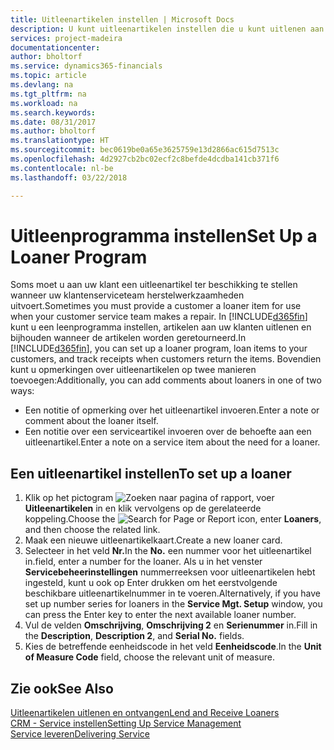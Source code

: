 ```yaml
---
title: Uitleenartikelen instellen | Microsoft Docs
description: U kunt uitleenartikelen instellen die u kunt uitlenen aan klanten ter vervanging van serviceartikelen waarvoor service wordt uitgevoerd.
services: project-madeira
documentationcenter: 
author: bholtorf
ms.service: dynamics365-financials
ms.topic: article
ms.devlang: na
ms.tgt_pltfrm: na
ms.workload: na
ms.search.keywords: 
ms.date: 08/31/2017
ms.author: bholtorf
ms.translationtype: HT
ms.sourcegitcommit: bec0619be0a65e3625759e13d2866ac615d7513c
ms.openlocfilehash: 4d2927cb2bc02ecf2c8befde4dcdba141cb371f6
ms.contentlocale: nl-be
ms.lasthandoff: 03/22/2018

---
```

# <a name="set-up-a-loaner-program"></a><span data-ttu-id="61397-103">Uitleenprogramma instellen</span><span class="sxs-lookup"><span data-stu-id="61397-103">Set Up a Loaner Program</span></span>
<span data-ttu-id="61397-104">Soms moet u aan uw klant een uitleenartikel ter beschikking te stellen wanneer uw klantenserviceteam herstelwerkzaamheden uitvoert.</span><span class="sxs-lookup"><span data-stu-id="61397-104">Sometimes you must provide a customer a loaner item for use when your customer service team makes a repair.</span></span> <span data-ttu-id="61397-105">In [!INCLUDE[d365fin](includes/d365fin_md.md)] kunt u een leenprogramma instellen, artikelen aan uw klanten uitlenen en bijhouden wanneer de artikelen worden geretourneerd.</span><span class="sxs-lookup"><span data-stu-id="61397-105">In [!INCLUDE[d365fin](includes/d365fin_md.md)], you can set up a loaner program, loan items to your customers, and track receipts when customers return the items.</span></span> <span data-ttu-id="61397-106">Bovendien kunt u opmerkingen over uitleenartikelen op twee manieren toevoegen:</span><span class="sxs-lookup"><span data-stu-id="61397-106">Additionally, you can add comments about loaners in one of two ways:</span></span>  
  
* <span data-ttu-id="61397-107">Een notitie of opmerking over het uitleenartikel invoeren.</span><span class="sxs-lookup"><span data-stu-id="61397-107">Enter a note or comment about the loaner itself.</span></span>  
* <span data-ttu-id="61397-108">Een notitie over een serviceartikel invoeren over de behoefte aan een uitleenartikel.</span><span class="sxs-lookup"><span data-stu-id="61397-108">Enter a note on a service item about the need for a loaner.</span></span>  

## <a name="to-set-up-a-loaner"></a><span data-ttu-id="61397-109">Een uitleenartikel instellen</span><span class="sxs-lookup"><span data-stu-id="61397-109">To set up a loaner</span></span>  
1. <span data-ttu-id="61397-110">Klik op het pictogram ![Zoeken naar pagina of rapport](media/ui-search/search_small.png "pictogram Zoeken naar pagina of rapport"), voer **Uitleenartikelen** in en klik vervolgens op de gerelateerde koppeling.</span><span class="sxs-lookup"><span data-stu-id="61397-110">Choose the ![Search for Page or Report](media/ui-search/search_small.png "Search for Page or Report icon") icon, enter **Loaners**, and then choose the related link.</span></span>  
2. <span data-ttu-id="61397-111">Maak een nieuwe uitleenartikelkaart.</span><span class="sxs-lookup"><span data-stu-id="61397-111">Create a new loaner card.</span></span> 
3. <span data-ttu-id="61397-112">Selecteer in het veld **Nr.**</span><span class="sxs-lookup"><span data-stu-id="61397-112">In the **No.**</span></span> <span data-ttu-id="61397-113">een nummer voor het uitleenartikel in.</span><span class="sxs-lookup"><span data-stu-id="61397-113">field, enter a number for the loaner.</span></span> <span data-ttu-id="61397-114">Als u in het venster **Servicebeheerinstellingen** nummerreeksen voor uitleenartikelen hebt ingesteld, kunt u ook op Enter drukken om het eerstvolgende beschikbare uitleenartikelnummer in te voeren.</span><span class="sxs-lookup"><span data-stu-id="61397-114">Alternatively, if you have set up number series for loaners in the **Service Mgt. Setup** window, you can press the Enter key to enter the next available loaner number.</span></span>  
4. <span data-ttu-id="61397-115">Vul de velden **Omschrijving**, **Omschrijving 2** en **Serienummer** in.</span><span class="sxs-lookup"><span data-stu-id="61397-115">Fill in the **Description**, **Description 2**, and **Serial No.** fields.</span></span>  
5. <span data-ttu-id="61397-116">Kies de betreffende eenheidscode in het veld **Eenheidscode**.</span><span class="sxs-lookup"><span data-stu-id="61397-116">In the **Unit of Measure Code** field, choose the relevant unit of measure.</span></span>  
  
## <a name="see-also"></a><span data-ttu-id="61397-117">Zie ook</span><span class="sxs-lookup"><span data-stu-id="61397-117">See Also</span></span>
[<span data-ttu-id="61397-118">Uitleenartikelen uitlenen en ontvangen</span><span class="sxs-lookup"><span data-stu-id="61397-118">Lend and Receive Loaners</span></span>](service-how-to-lend-receive-loaners.md)  
[<span data-ttu-id="61397-119">CRM - Service instellen</span><span class="sxs-lookup"><span data-stu-id="61397-119">Setting Up Service Management</span></span>](service-setup-service.md)  
[<span data-ttu-id="61397-120">Service leveren</span><span class="sxs-lookup"><span data-stu-id="61397-120">Delivering Service</span></span>](service-deliver-service.md)  


